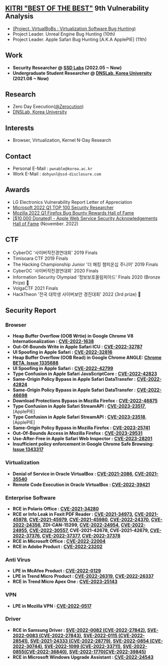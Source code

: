 ## [KITRI "BEST OF THE BEST"](https://kitribob.kr/) 9th Vulnerability Analysis 
- [(Project. VirtualBoBs : Virtualization Software Bug Hunting)](https://github.com/VirtualBoBs)
- Project Leader. Unreal Engine Bug Hunting (10th)
- Project Leader. Apple Safari Bug Hunting [A.K.A ApplePIE] (11th)

## Work

- **Security Researcher @ [SSD Labs](https://ssd-disclosure.com/) (2022.05 ~ Now)**
- **Undergraduate Student Researcher @ [DNSLab, Korea University](https://dnslab.korea.ac.kr/) (2021.08 ~ Now)**

## Research

- Zero Day Execution([@Zerocution](https://twitter.com/Zerocution))
- [DNSLab, Korea University](https://dnslab.korea.ac.kr/)

## Interests
- Browser, Virtualization, Kernel N-Day Research

## Contact

- Personal E-Mail : `pwnable@korea.ac.kr`
- Work E-Mail : `dohyunl@ssd-disclosure.com`

## Awards
- LG Electronics Vulnerability Report Letter of Appreciation
- [Microsoft 2022 Q1 TOP 100 Security Researcher](https://msrc.microsoft.com/leaderboard)
- [Mozilla 2022 Q1 Firefox Bug Bounty Rewards Hall of Fame](https://www.mozilla.org/en-US/security/bug-bounty/hall-of-fame/)
- [[$10,000 Donated] - Apple Web Service Security Acknowledgements Hall of Fame](https://support.apple.com/en-us/HT201536) (November. 2022)

## CTF

- CyberOC '사이버작전경연대회' 2019 Finals
- Timisoara CTF 2019 Finals
- The Hacking Championship Junior '더 해킹 챔피온십 주니어' 2019 Finals
- CyberOC '사이버작전경연대회' 2020 Finals
- Information Security Olympiad '정보보호올림피아드' Finals 2020 (Bronze Prize) 🥉
- VolgaCTF 2021 Finals
- HackTheon '전국 대학생 사이버보안 경진대회' 2022 (3rd prize) 🥉

## Security Report 

### Browser

- **Heap Buffer Overflow (OOB Wrtie) in Google Chrome V8 Internationalization :** **[CVE-2022-1638](https://chromereleases.googleblog.com/2022/05/stable-channel-update-for-desktop_10.html)**
- **Out-Of-Bounds Write in Apple Safari ICU :** **[CVE-2022-32787](https://support.apple.com/ko-kr/HT213346)**
- **UI Spoofing in Apple Safari :** **[CVE-2022-32816](https://support.apple.com/ko-kr/HT213346)**
- **Heap Buffer Overflow (OOB Read) in Google Chrome ANGLE:** **[Chrome BETA, Issue 1335688](https://bugs.chromium.org/p/chromium/issues/detail?id=1335688)**
- **UI Spoofing in Apple Safari :** **[CVE-2022-42799](https://support.apple.com/ko-kr/HT213495)**
- **Type Confusion in Apple Safari JavaScriptCore :** **[CVE-2022-42823](https://support.apple.com/ko-kr/HT213495)**
- **Same-Origin Policy Bypass in Apple Safari DataTransfer :** **[CVE-2022-42824](https://support.apple.com/ko-kr/HT213495)**
- **Same-Origin Policy Bypass in Apple Safari DataTransfer :** **[CVE-2022-46698](https://support.apple.com/ko-kr/HT213537)**
- **Download Protections Bypass in Mozilla Firefox :** **[CVE-2022-46875](https://www.mozilla.org/en-US/security/advisories/mfsa2022-51/#CVE-2022-46875)**
- **Type Confusion in Apple Safari StreamAPI :** **[CVE-2023-23517](https://support.apple.com/ko-kr/HT213600)**, [ApplePIE] 
- **Type Confusion in Apple Safari StreamAPI :** **[CVE-2023-23518](https://support.apple.com/ko-kr/HT213600)**, [ApplePIE] 
- **Same-Origin Policy Bypass in Mozilla Firefox :** **[CVE-2023-25741](https://www.mozilla.org/en-US/security/advisories/mfsa2023-05/#CVE-2023-25741)**
- **Out-Of-Bounds Access in Mozilla Firefox :** **[CVE-2023-29531](https://www.mozilla.org/en-US/security/advisories/mfsa2023-13/#CVE-2023-29531)**
- **Use-After-Free in Apple Safari Web Inspector :** **[CVE-2023-28201](https://support.apple.com/en-us/HT213671)**
- **Insufficient policy enforcement in Google Chrome Safe Browsing:** **[Issue 1343317](https://bugs.chromium.org/p/chromium/issues/detail?id=1343317)**

### Virtualization

- **Denial of Service in Oracle VirtualBox : [CVE-2021-2086](https://www.oracle.com/security-alerts/cpujan2021.html), [CVE-2021-35540](https://www.oracle.com/security-alerts/cpuoct2021.html)**
- **Remote Code Execution in Oracle VirtualBox : [CVE-2022-39421](https://www.oracle.com/security-alerts/cpuoct2022.html)**

### Enterprise Software

- **RCE in Polaris Office : [CVE-2021-34280](https://cve.mitre.org/cgi-bin/cvename.cgi?name=CVE-2021-34280)**
- **RCE or Info Leak in Foxit PDF Reader : [CVE-2021-34973](https://www.zerodayinitiative.com/advisories/ZDI-21-1204/), [CVE-2021-45978](https://cve.mitre.org/cgi-bin/cvename.cgi?name=CVE-2021-45978), [CVE-2021-45979](https://cve.mitre.org/cgi-bin/cvename.cgi?name=CVE-2021-45979), [CVE-2021-45980](https://cve.mitre.org/cgi-bin/cvename.cgi?name=CVE-2021-45980), [CVE-2022-24370](https://www.zerodayinitiative.com/advisories/ZDI-22-266/), [CVE-2022-24356](https://www.zerodayinitiative.com/advisories/ZDI-22-267/), ZDI-CAN-15299, [CVE-2022-24954](https://nvd.nist.gov/vuln/detail/CVE-2022-24954), [CVE-2022-24955](https://nvd.nist.gov/vuln/detail/CVE-2022-24955), [CVE-2022-30557](https://nvd.nist.gov/vuln/detail/CVE-2022-30557), CVE-2021-42678, CVE-2021-42679, [CVE-2022-37376](https://www.zerodayinitiative.com/advisories/ZDI-22-1048/), [CVE-2022-37377](https://www.zerodayinitiative.com/advisories/ZDI-22-1049/), [CVE-2022-37378](https://www.zerodayinitiative.com/advisories/ZDI-22-1050/)**
- **RCE in Microsoft Office : [CVE-2022-22004](https://msrc.microsoft.com/update-guide/vulnerability/CVE-2022-22004)**
- **RCE in Adobe Product : [CVE-2022-23202](https://helpx.adobe.com/security/products/creative-cloud/apsb22-11.html)**

### Anti Virus

- **LPE in** **McAfee Product : [CVE-2022-0129](https://service.mcafee.com/?articleId=TS103243&page=shell&shell=article-view)**
- **LPE in Trend Micro** **Product : [CVE-2022-26319](https://success.trendmicro.com/dcx/s/solution/000290531?language=en_US), [CVE-2022-26337](https://helpcenter.trendmicro.com/en-us/article/TMKA-10954)**
- **RCE in Trend Micro Apex One : [CVE-2023-25143](https://success.trendmicro.com/dcx/s/solution/000292209?language=en_US)**

### VPN

- **LPE in Mozilla VPN : [CVE-2022-0517](https://www.mozilla.org/en-US/security/advisories/mfsa2022-08/)**

### Driver

- **RCE in Samsung Driver : [SVE-2022-0082 (CVE-2022-27842)](https://security.samsungmobile.com/serviceWeb.smsb), [SVE-2022-0083 (CVE-2022-27843)](https://security.samsungmobile.com/serviceWeb.smsb), [SVE-2022-0115 (CVE-2022-28541)](https://security.samsungmobile.com/serviceWeb.smsb), [SVE-2021-24333 (CVE-2022-28779)](https://security.samsungmobile.com/serviceWeb.smsb), [SVE-2022-0854 (CVE-2022-30744)](https://security.samsungmobile.com/serviceWeb.smsb), [SVE-2022-1099 (CVE-2022-33711)](https://security.samsungmobile.com/serviceWeb.smsb), [SVE-2022-0855(CVE-2022-36840)](https://security.samsungmobile.com/serviceWeb.smsb), [SVE-2022-1770(CVE-2022-39845)](https://security.samsungmobile.com/serviceWeb.smsb)**
- **RCE in Microsoft Windows Upgrade Assistant : [CVE-2022-24543](https://msrc.microsoft.com/update-guide/vulnerability/CVE-2022-24543)**
